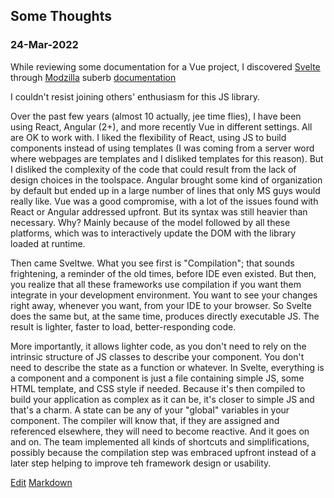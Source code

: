 ## Some Thoughts

### 24-Mar-2022

While reviewing some documentation for a Vue project, I discovered [Svelte](https://svelte.dev/) through [Modzilla](https://developer.mozilla.org/en-US/docs/Web) suberb [documentation](https://developer.mozilla.org/en-US/docs/Learn/Tools_and_testing/Client-side_JavaScript_frameworks)

I couldn't resist joining others' enthusiasm for this JS library.

Over the past few years (almost 10 actually, jee time flies), I have been using React, Angular (2+), and more recently Vue in different settings. All are OK to work with. I liked the flexibility of React, using JS to build components instead of using templates (I was coming from a server word where webpages are templates and I disliked templates for this reason). But I disliked the complexity of the code that could result from the lack of design choices in the toolspace. Angular brought some kind of organization by default but ended up in a large number of lines that only MS guys would really like. Vue was a good compromise, with a lot of the issues found with React or Angular addressed upfront. But its syntax was still heavier than necessary. Why? Mainly because of the model followed by all these platforms, which was to interactively update the DOM with the library loaded at runtime.

Then came Sveltwe. What you see first is "Compilation"; that sounds frightening, a reminder of the old times, before IDE even existed. But then, you realize that all these frameworks use compilation if you want them integrate in your development environment. You want to see your changes right away, whenever you want, from your IDE to your browser. So Svelte does the same but, at the same time, produces directly executable JS. The result is lighter, faster to load, better-responding code.

More importantly, it allows lighter code, as you don't need to rely on the intrinsic structure of JS classes to describe your component. You don't need to describe the state as a function or whatever. In Svelte, everything is a component and a component is just a file containing simple JS, some HTML template, and CSS style if needed. Because it's then compiled to build your application as complex as it can be, it's closer to simple JS and that's a charm. A state can be any of your "global" variables in your component. The compiler will know that, if they are assigned and referenced elsewhere, they will need to become reactive. And it goes on and on. The team implemented all kinds of shortcuts and simplifications, possibly because the compilation step was embraced upfront instead of a later step helping to improve teh framework design or usability.

[Edit](https://github.com/Jean-Maupas/Blog/edit/gh-pages/index.md) [Markdown](https://docs.github.com/en/github/writing-on-github/getting-started-with-writing-and-formatting-on-github/basic-writing-and-formatting-syntax)

